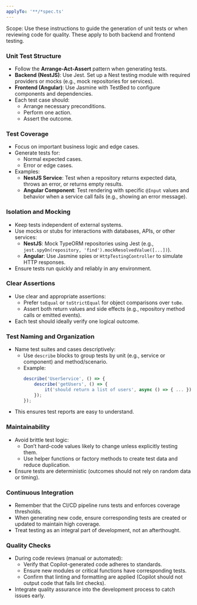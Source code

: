 ```yaml
---
applyTo: '**/*spec.ts'
---
```

Scope: Use these instructions to guide the generation of unit tests or when reviewing code for quality. These apply to both backend and frontend testing.

### Unit Test Structure
- Follow the **Arrange-Act-Assert** pattern when generating tests.
- **Backend (NestJS)**: Use Jest. Set up a Nest testing module with required providers or mocks (e.g., mock repositories for services).
- **Frontend (Angular)**: Use Jasmine with TestBed to configure components and dependencies.
- Each test case should:
    - Arrange necessary preconditions.
    - Perform one action.
    - Assert the outcome.

### Test Coverage
- Focus on important business logic and edge cases.
- Generate tests for:
    - Normal expected cases.
    - Error or edge cases.
- Examples:
    - **NestJS Service**: Test when a repository returns expected data, throws an error, or returns empty results.
    - **Angular Component**: Test rendering with specific `@Input` values and behavior when a service call fails (e.g., showing an error message).

### Isolation and Mocking
- Keep tests independent of external systems.
- Use mocks or stubs for interactions with databases, APIs, or other services:
    - **NestJS**: Mock TypeORM repositories using Jest (e.g., `jest.spyOn(repository, 'find').mockResolvedValue([...])`).
    - **Angular**: Use Jasmine spies or `HttpTestingController` to simulate HTTP responses.
- Ensure tests run quickly and reliably in any environment.

### Clear Assertions
- Use clear and appropriate assertions:
    - Prefer `toEqual` or `toStrictEqual` for object comparisons over `toBe`.
    - Assert both return values and side effects (e.g., repository method calls or emitted events).
- Each test should ideally verify one logical outcome.

### Test Naming and Organization
- Name test suites and cases descriptively:
    - Use `describe` blocks to group tests by unit (e.g., service or component) and method/scenario.
    - Example: 
        ```typescript
        describe('UserService', () => {
            describe('getUsers', () => {
                it('should return a list of users', async () => { ... });
            });
        });
        ```
- This ensures test reports are easy to understand.

### Maintainability
- Avoid brittle test logic:
    - Don’t hard-code values likely to change unless explicitly testing them.
    - Use helper functions or factory methods to create test data and reduce duplication.
- Ensure tests are deterministic (outcomes should not rely on random data or timing).

### Continuous Integration
- Remember that the CI/CD pipeline runs tests and enforces coverage thresholds.
- When generating new code, ensure corresponding tests are created or updated to maintain high coverage.
- Treat testing as an integral part of development, not an afterthought.

### Quality Checks
- During code reviews (manual or automated):
    - Verify that Copilot-generated code adheres to standards.
    - Ensure new modules or critical functions have corresponding tests.
    - Confirm that linting and formatting are applied (Copilot should not output code that fails lint checks).
- Integrate quality assurance into the development process to catch issues early.